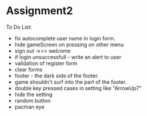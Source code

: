 # Assignment2
 To Do List:
 - fix autocomplete user name in login form.
 - hide gameScreen on pressing on other menu
 - sign out ->>> welcome
 - if login unsuccessfull - write an alert to user
 - validation of register form 
 - clear forms
 - footer - the dark side of the footer.
 - game shouldn't surf into the part of the footer. 
 - double key pressed cases in setting like "ArrowUp7"
 - hide the setting
 - random button
 - pacman eye
